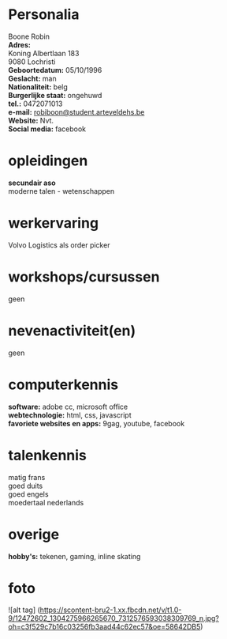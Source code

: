 <h1>Personalia</h1>
    
Boone Robin<br>
<strong>Adres:</strong><br>
Koning Albertlaan 183<br>
9080 Lochristi<br>
<strong>Geboortedatum:</strong> 05/10/1996<br>
<strong>Geslacht:</strong> man<br>
<strong>Nationaliteit:</strong> belg<br>
<strong>Burgerlijke staat:</strong> ongehuwd<br>
<strong>tel.:</strong> 0472071013<br>
<strong>e-mail:</strong> robiboon@student.arteveldehs.be<br>
<strong>Website:</strong> Nvt.<br>
<strong>Social media:</strong> facebook<br>
    
<h1>opleidingen</h1>
 
<strong>secundair aso</strong><br>
moderne talen - wetenschappen<br>
    
<h1>werkervaring</h1>
    
Volvo Logistics als order picker<br>
    
<h1>workshops/cursussen</h1>

geen<br>
    
<h1>nevenactiviteit(en)</h1>

geen<br>
    
<h1>computerkennis</h1>

<strong>software:</strong> adobe cc, microsoft office<br>
<strong>webtechnologie:</strong> html, css, javascript<br>
<strong>favoriete websites en apps:</strong> 9gag, youtube, facebook<br>
    
<h1>talenkennis</h1>

matig frans<br>
goed duits<br>
goed engels<br>
moedertaal nederlands<br>
    
<h1>overige</h1>
    
<strong>hobby's:</strong> tekenen, gaming, inline skating<br>
    
<h1>foto </h1>
    
![alt tag] (https://scontent-bru2-1.xx.fbcdn.net/v/t1.0-9/12472602_1304275966265670_7312576593038309769_n.jpg?oh=c3f529c7b16c03256fb3aad44c62ec57&oe=58642DB5)